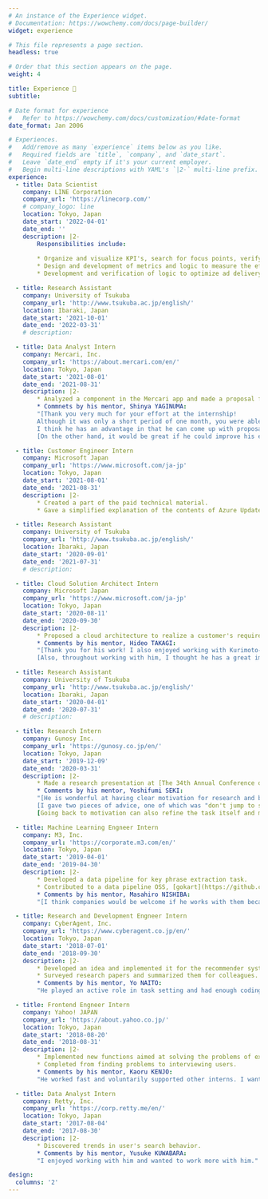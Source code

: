 ```yaml
---
# An instance of the Experience widget.
# Documentation: https://wowchemy.com/docs/page-builder/
widget: experience

# This file represents a page section.
headless: true

# Order that this section appears on the page.
weight: 4

title: Experience 🏢
subtitle:

# Date format for experience
#   Refer to https://wowchemy.com/docs/customization/#date-format
date_format: Jan 2006

# Experiences.
#   Add/remove as many `experience` items below as you like.
#   Required fields are `title`, `company`, and `date_start`.
#   Leave `date_end` empty if it's your current employer.
#   Begin multi-line descriptions with YAML's `|2-` multi-line prefix.
experience:
  - title: Data Scientist
    company: LINE Corporation
    company_url: 'https://linecorp.com/'
    # company_logo: line
    location: Tokyo, Japan
    date_start: '2022-04-01'
    date_end: ''
    description: |2-
        Responsibilities include:
        
        * Organize and visualize KPI's, search for focus points, verify hypotheses for planning measures, and design and verify A/B tests for the purpose of understanding LINE users and expanding the business of the family service.
        * Design and development of metrics and logic to measure the effectiveness of marketing using internal and external media and to automate this process.
        * Development and verification of logic to optimize ad delivery, and provision of data to sales staff.

  - title: Research Assistant
    company: University of Tsukuba
    company_url: 'http://www.tsukuba.ac.jp/english/'
    location: Ibaraki, Japan
    date_start: '2021-10-01'
    date_end: '2022-03-31'
    # description: 

  - title: Data Analyst Intern
    company: Mercari, Inc.
    company_url: 'https://about.mercari.com/en/'
    location: Tokyo, Japan
    date_start: '2021-08-01'
    date_end: '2021-08-31'
    description: |2-
        * Analyzed a component in the Mercari app and made a proposal for improvement.
        * Commnets by his mentor, Shinya YAGINUMA:  
        "[Thank you very much for your effort at the internship!
        Although it was only a short period of one month, you were able to keep up with the current situation quickly and finally put together a proposal for improvement of Mercari app, which I think was wonderful.
        I think he has an advantage in that he can come up with proposals inspired by the latest research papers.](https://twitter.com/yaginuuun/status/1432872811563945985)
        [On the other hand, it would be great if he could improve his execution skill such as the speed of writing SQL and of the arrangement of what data should be extracted to verify the hypothesis he made. I have received a lot of inspiration from @kuri8ive. Thank you very much!](https://twitter.com/yaginuuun/status/1432874505358041088)"

  - title: Customer Engineer Intern
    company: Microsoft Japan
    company_url: 'https://www.microsoft.com/ja-jp'
    location: Tokyo, Japan
    date_start: '2021-08-01'
    date_end: '2021-08-31'
    description: |2-
        * Created a part of the paid technical material.
        * Gave a simplified explanation of the contents of Azure Updates to non-technical staff in the company.

  - title: Research Assistant
    company: University of Tsukuba
    company_url: 'http://www.tsukuba.ac.jp/english/'
    location: Ibaraki, Japan
    date_start: '2020-09-01'
    date_end: '2021-07-31'
    # description: 

  - title: Cloud Solution Architect Intern
    company: Microsoft Japan
    company_url: 'https://www.microsoft.com/ja-jp'
    location: Tokyo, Japan
    date_start: '2020-08-11'
    date_end: '2020-09-30'
    description: |2-
        * Proposed a cloud architecture to realize a customer's requirements, cooperating with my mentor. In addition, * Conducted a brief technical verification of the proposed architecture.
        * Comments by his mentor, Hideo TAKAGI:  
        "[Thank you for his work! I also enjoyed working with Kurimoto-san. He shared a lot of what he saw, heard and felt, which gave me a lot of insight too😀](https://twitter.com/hidtkg/status/1311927551988699137)
        [Also, throughout working with him, I thought he has a great imagination for what customers really want to do that we can't see explicitly, and how our proposal system will be operated after it is introduced in production. I'd be happy if he joins us in the future and we can work together again!](https://twitter.com/hidtkg/status/1311927697128390656)"

  - title: Research Assistant
    company: University of Tsukuba
    company_url: 'http://www.tsukuba.ac.jp/english/'
    location: Ibaraki, Japan
    date_start: '2020-04-01'
    date_end: '2020-07-31'
    # description: 

  - title: Research Intern
    company: Gunosy Inc.
    company_url: 'https://gunosy.co.jp/en/'
    location: Tokyo, Japan
    date_start: '2019-12-09'
    date_end: '2020-03-31'
    description: |2-
        * Made a research presentation at [The 34th Annual Conference of the Japanese Society for Artificial Intelligence](https://www.ai-gakkai.or.jp/jsai2020/en/) on [our research that is on issue analysis using people's news browsing behavior in an election]((https://confit.atlas.jp/guide/event/jsai2020/subject/1L5-GS-5-02/detail)).
        * Comments by his mentor, Yoshifumi SEKI:  
        "[He is wonderful at having clear motivation for research and being able to properly verbalize it. We smoothly brushed up our idea and made advances in our research because he always brings his own opinions in our discussion.](https://twitter.com/YoshifumiSeki/status/1245535084523872256)
        [I gave two pieces of advice, one of which was "don't jump to simple conclusions (hypotheses) too soon. By testing the hypothesis from various angles, coming up with your own counter-arguments, squashing those counter-arguments, and testing them in-depth, the hypothesis becomes better. If he acquires this kind of research process, his research ability would be more excellent.](https://twitter.com/YoshifumiSeki/status/1245536364323426305)
        [Going back to motivation can also refine the task itself and make the research more valuable by updating the motivation itself. If these processes are run by individuals even in part, it would be easier to improve the quality of research, which leads to more fruitful discussions with other researchers.](https://twitter.com/YoshifumiSeki/status/1245537553614159872)"

  - title: Machine Learning Engneer Intern
    company: M3, Inc.
    company_url: 'https://corporate.m3.com/en/'
    location: Tokyo, Japan
    date_start: '2019-04-01'
    date_end: '2019-04-30'
    description: |2-
        * Developed a data pipeline for key phrase extraction task.
        * Contributed to a data pipeline OSS, [gokart](https://github.com/m3dev/gokart)
        * Comments by his mentor, Masahiro NISHIBA:  
        "[I think companies would be welcome if he works with them because he is excellent.](https://twitter.com/m_nishiba/status/1116127666065723397)"

  - title: Research and Development Engneer Intern
    company: CyberAgent, Inc.
    company_url: 'https://www.cyberagent.co.jp/en/'
    location: Tokyo, Japan
    date_start: '2018-07-01'
    date_end: '2018-09-30'
    description: |2-
        * Developed an idea and implemented it for the recommender system of AbemaTV, popular online TV in Japan. 
        * Surveyed research papers and summarized them for colleagues.
        * Comments by his mentor, Yo NAITO:  
        "He played an active role in task setting and had enough coding skills."

  - title: Frontend Engneer Intern
    company: Yahoo! JAPAN
    company_url: 'https://about.yahoo.co.jp/'
    location: Tokyo, Japan
    date_start: '2018-08-20'
    date_end: '2018-08-31'
    description: |2-
        * Implemented new functions aimed at solving the problems of existing systems for Yahoo! auction, the biggest auction service in Japan.  
        * Completed from finding problems to interviewing users.
        * Comments by his mentor, Kaoru KENJO:  
        "He worked fast and voluntarily supported other interns. I want him to join our company."

  - title: Data Analyst Intern
    company: Retty, Inc.
    company_url: 'https://corp.retty.me/en/'
    location: Tokyo, Japan
    date_start: '2017-08-04'
    date_end: '2017-08-30'
    description: |2-
        * Discovered trends in user's search behavior.
        * Comments by his mentor, Yusuke KUWABARA:  
        "I enjoyed working with him and wanted to work more with him."

design:
  columns: '2'
---
```

